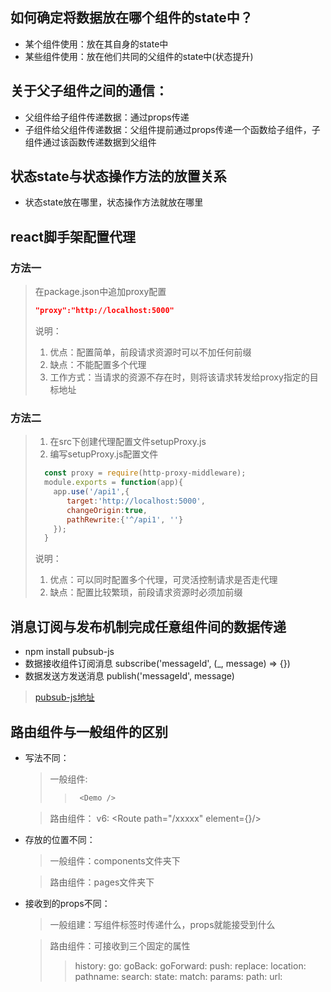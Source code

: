 ## 如何确定将数据放在哪个组件的state中？
   - 某个组件使用：放在其自身的state中
   - 某些组件使用：放在他们共同的父组件的state中(状态提升)

## 关于父子组件之间的通信：
   - 父组件给子组件传递数据：通过props传递
   - 子组件给父组件传递数据：父组件提前通过props传递一个函数给子组件，子组件通过该函数传递数据到父组件

## 状态state与状态操作方法的放置关系
   - 状态state放在哪里，状态操作方法就放在哪里

## react脚手架配置代理
### 方法一
> 在package.json中追加proxy配置
>  ```json
>  "proxy":"http://localhost:5000"
>  ```
>  说明：
>   1. 优点：配置简单，前段请求资源时可以不加任何前缀
>   2. 缺点：不能配置多个代理
>   3. 工作方式：当请求的资源不存在时，则将该请求转发给proxy指定的目标地址

### 方法二
> 1. 在src下创建代理配置文件setupProxy.js
> 2. 编写setupProxy.js配置文件
> ```js
>   const proxy = require(http-proxy-middleware);
>   module.exports = function(app){
>     app.use('/api1',{
>        target:'http://localhost:5000',
>        changeOrigin:true,
>        pathRewrite:{'^/api1', ''}
>     });
>   }
> ```
>   说明：
>    1. 优点：可以同时配置多个代理，可灵活控制请求是否走代理
>    2. 缺点：配置比较繁琐，前段请求资源时必须加前缀

## 消息订阅与发布机制完成任意组件间的数据传递
   - npm install pubsub-js
   - 数据接收组件订阅消息 subscribe('messageId', (_, message) => {})
   - 数据发送方发送消息  publish('messageId', message)
> [pubsub-js地址](https://github.com/mroderick/PubSubJS)

## 路由组件与一般组件的区别
   - 写法不同：
     > 一般组件: 
       >> ```js
       >>  <Demo />
       >> ```

     > 路由组件：<Route path="/xxxx" component={Demo} />  v6: <Route path="/xxxxx" element={<Demo />}/>
   - 存放的位置不同：
     > 一般组件：components文件夹下

     > 路由组件：pages文件夹下
   - 接收到的props不同：
     > 一般组建：写组件标签时传递什么，props就能接受到什么
     
     > 路由组件：可接收到三个固定的属性
       >> history:
             go:
             goBack:
             goForward:
             push:
             replace:
       >> location:
             pathname:
             search:
             state:
       >> match:
             params:
             path:
             url:       